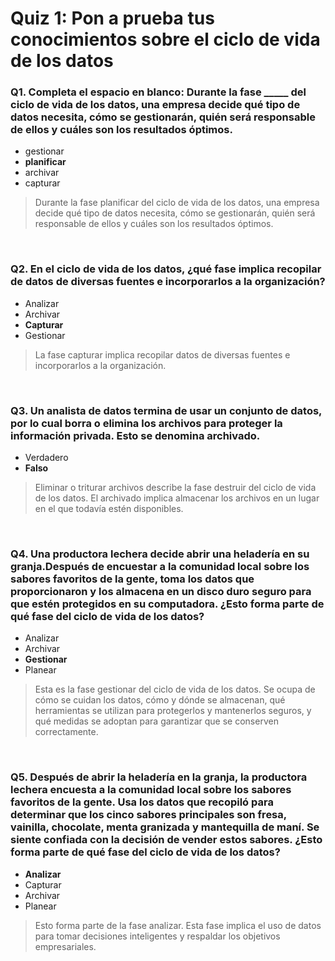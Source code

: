 # Quiz 1: Pon a prueba tus conocimientos sobre el ciclo de vida de los datos

### Q1. Completa el espacio en blanco: Durante la fase _____ del ciclo de vida de los datos, una empresa decide qué tipo de datos necesita, cómo se gestionarán, quién será responsable de ellos y cuáles son los resultados óptimos.

- gestionar
- **planificar**
- archivar
- capturar

> Durante la fase planificar del ciclo de vida de los datos, una empresa decide qué tipo de datos necesita, cómo se gestionarán, quién será responsable de ellos y cuáles son los resultados óptimos.

&nbsp;

### Q2. En el ciclo de vida de los datos, ¿qué fase implica recopilar de datos de diversas fuentes e incorporarlos a la organización?

- Analizar
- Archivar
- **Capturar**
- Gestionar

> La fase capturar implica recopilar datos de diversas fuentes e incorporarlos a la organización.

&nbsp;

### Q3. Un analista de datos termina de usar un conjunto de datos, por lo cual borra o elimina los archivos para proteger la información privada. Esto se denomina archivado.

- Verdadero
- **Falso**

> Eliminar o triturar archivos describe la fase destruir del ciclo de vida de los datos. El archivado implica almacenar los archivos en un lugar en el que todavía estén disponibles.

&nbsp;

### Q4. Una productora lechera decide abrir una heladería en su granja.Después de encuestar a la comunidad local sobre los sabores favoritos de la gente, toma los datos que proporcionaron y los almacena en un disco duro seguro para que estén protegidos en su computadora. ¿Esto forma parte de qué fase del ciclo de vida de los datos?

- Analizar
- Archivar
- **Gestionar**
- Planear

> Esta es la fase gestionar del ciclo de vida de los datos. Se ocupa de cómo se cuidan los datos, cómo y dónde se almacenan, qué herramientas se utilizan para protegerlos y mantenerlos seguros, y qué medidas se adoptan para garantizar que se conserven correctamente.

&nbsp;

### Q5. Después de abrir la heladería en la granja, la productora lechera encuesta a la comunidad local sobre los sabores favoritos de la gente. Usa los datos que recopiló para determinar que los cinco sabores principales son fresa, vainilla, chocolate, menta granizada y mantequilla de maní. Se siente confiada con la decisión de vender estos sabores. ¿Esto forma parte de qué fase del ciclo de vida de los datos?

- **Analizar**
- Capturar
- Archivar
- Planear

> Esto forma parte de la fase analizar. Esta fase implica el uso de datos para tomar decisiones inteligentes y respaldar los objetivos empresariales.